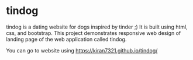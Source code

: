 # tindog

tindog is a dating website for dogs inspired by tinder ;)
It is built using html, css, and bootstrap. This project demonstrates responsive web design of landing page of the web application called tindog.

You can go to website using https://kiran7321.github.io/tindog/
